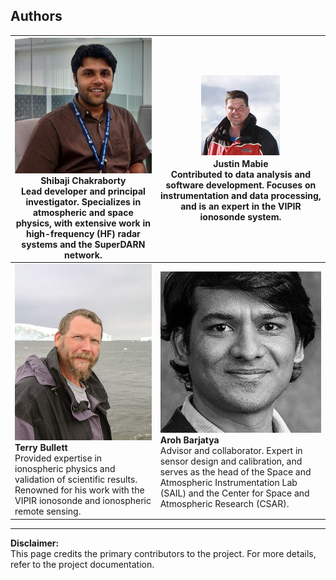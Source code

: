 ## Authors

| ![Shibaji Chakraborty](../figures/Chakraborty.png)<br>**Shibaji Chakraborty**<br>Lead developer and principal investigator. Specializes in atmospheric and space physics, with extensive work in high-frequency (HF) radar systems and the SuperDARN network. | ![Justin Mabie](../figures/Mabie.png)<br>**Justin Mabie**<br>Contributed to data analysis and software development. Focuses on instrumentation and data processing, and is an expert in the VIPIR ionosonde system. |
|---|---|
| ![Terry Bullett](../figures/Bullett.png)<br>**Terry Bullett**<br>Provided expertise in ionospheric physics and validation of scientific results. Renowned for his work with the VIPIR ionosonde and ionospheric remote sensing. | ![Aroh Barjatya](../figures/Barjatya.png)<br>**Aroh Barjatya**<br>Advisor and collaborator. Expert in sensor design and calibration, and serves as the head of the Space and Atmospheric Instrumentation Lab (SAIL) and the Center for Space and Atmospheric Research (CSAR). |

---

**Disclaimer:**  
This page credits the primary contributors to the project. For more details, refer to the project documentation.
